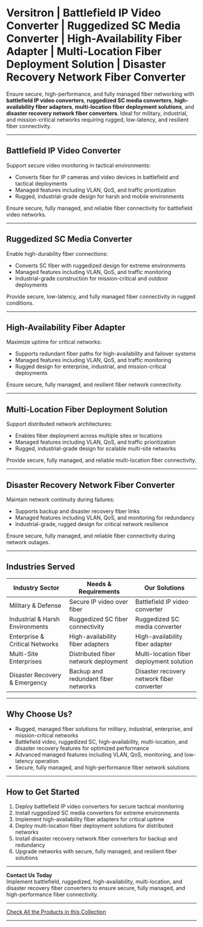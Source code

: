 # Versitron | Battlefield IP Video Converter | Ruggedized SC Media Converter | High-Availability Fiber Adapter | Multi-Location Fiber Deployment Solution | Disaster Recovery Network Fiber Converter

Ensure secure, high-performance, and fully managed fiber networking with **battlefield IP video converters**, **ruggedized SC media converters**, **high-availability fiber adapters**, **multi-location fiber deployment solutions**, and **disaster recovery network fiber converters**. Ideal for military, industrial, and mission-critical networks requiring rugged, low-latency, and resilient fiber connectivity.

---

## Battlefield IP Video Converter

Support secure video monitoring in tactical environments:

- Converts fiber for IP cameras and video devices in battlefield and tactical deployments  
- Managed features including VLAN, QoS, and traffic prioritization  
- Rugged, industrial-grade design for harsh and mobile environments  

Ensure secure, fully managed, and reliable fiber connectivity for battlefield video networks.

---

## Ruggedized SC Media Converter

Enable high-durability fiber connections:

- Converts SC fiber with ruggedized design for extreme environments  
- Managed features including VLAN, QoS, and traffic monitoring  
- Industrial-grade construction for mission-critical and outdoor deployments  

Provide secure, low-latency, and fully managed fiber connectivity in rugged conditions.

---

## High-Availability Fiber Adapter

Maximize uptime for critical networks:

- Supports redundant fiber paths for high-availability and failover systems  
- Managed features including VLAN, QoS, and traffic monitoring  
- Rugged design for enterprise, industrial, and mission-critical deployments  

Ensure secure, fully managed, and resilient fiber network connectivity.

---

## Multi-Location Fiber Deployment Solution

Support distributed network architectures:

- Enables fiber deployment across multiple sites or locations  
- Managed features including VLAN, QoS, and traffic prioritization  
- Rugged, industrial-grade design for scalable multi-site networks  

Provide secure, fully managed, and reliable multi-location fiber connectivity.

---

## Disaster Recovery Network Fiber Converter

Maintain network continuity during failures:

- Supports backup and disaster recovery fiber links  
- Managed features including VLAN, QoS, and monitoring for redundancy  
- Industrial-grade, rugged design for critical network resilience  

Ensure secure, fully managed, and reliable fiber connectivity during network outages.

---

## Industries Served

| Industry Sector                  | Needs & Requirements                             | Our Solutions                                        |
|----------------------------------|-------------------------------------------------|-----------------------------------------------------|
| Military & Defense               | Secure IP video over fiber                       | Battlefield IP video converter                       |
| Industrial & Harsh Environments  | Ruggedized SC fiber connectivity                 | Ruggedized SC media converter                        |
| Enterprise & Critical Networks    | High-availability fiber adapters                 | High-availability fiber adapter                       |
| Multi-Site Enterprises           | Distributed fiber network deployment             | Multi-location fiber deployment solution             |
| Disaster Recovery & Emergency    | Backup and redundant fiber networks              | Disaster recovery network fiber converter            |

---

## Why Choose Us?

- Rugged, managed fiber solutions for military, industrial, enterprise, and mission-critical networks  
- Battlefield video, ruggedized SC, high-availability, multi-location, and disaster recovery features for optimized performance  
- Advanced managed features including VLAN, QoS, monitoring, and low-latency operation  
- Secure, fully managed, and high-performance fiber network solutions  

---

## How to Get Started

1. Deploy battlefield IP video converters for secure tactical monitoring  
2. Install ruggedized SC media converters for extreme environments  
3. Implement high-availability fiber adapters for critical uptime  
4. Deploy multi-location fiber deployment solutions for distributed networks  
5. Install disaster recovery network fiber converters for backup and redundancy  
6. Upgrade networks with secure, fully managed, and resilient fiber solutions  

---

**Contact Us Today**  
Implement battlefield, ruggedized, high-availability, multi-location, and disaster recovery fiber converters to ensure secure, fully managed, and high-performance fiber connectivity.

---

[Check All the Products in this Collection](https://www.versitron.com/collections/fiber-optic-media-converters)

---
